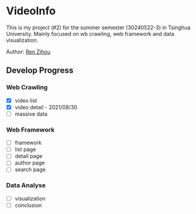 # VideoInfo

This is my project (#2) for the summer semester (30240522-3) in Tsinghua University. Mainly focused on wb crawling, web framework and data visualization.

Author: [Ren Zihou](https://github.com/RenZihou)

## Develop Progress

### Web Crawling

- [x] video list
- [x] video detail - 2021/08/30
- [ ] massive data

### Web Framework

- [ ] framework
- [ ] list page
- [ ] detail page
- [ ] author page
- [ ] search page

### Data Analyse

- [ ] visualization
- [ ] conclusion
